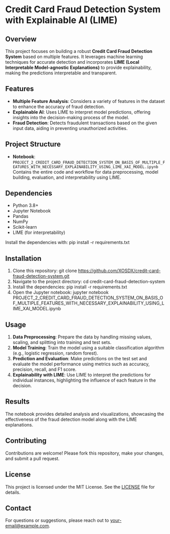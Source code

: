# Credit Card Fraud Detection System with Explainable AI (LIME)

## Overview

This project focuses on building a robust **Credit Card Fraud Detection System** based on multiple features. It leverages machine learning techniques for accurate detection and incorporates **LIME (Local Interpretable Model-agnostic Explanations)** to provide explainability, making the predictions interpretable and transparent.

## Features

- **Multiple Feature Analysis**: Considers a variety of features in the dataset to enhance the accuracy of fraud detection.
- **Explainable AI**: Uses LIME to interpret model predictions, offering insights into the decision-making process of the model.
- **Fraud Detection**: Detects fraudulent transactions based on the given input data, aiding in preventing unauthorized activities.

## Project Structure

- **Notebook**: `PROJECT_2_CREDIT_CARD_FRAUD_DETECTION_SYSTEM_ON_BASIS_OF_MULTIPLE_FEATURES_WITH_NECESSARY_EXPLAINABILITY_USING_LIME_XAI_MODEL.ipynb`  
  Contains the entire code and workflow for data preprocessing, model building, evaluation, and interpretability using LIME.

## Dependencies

- Python 3.8+
- Jupyter Notebook
- Pandas
- NumPy
- Scikit-learn
- LIME (for interpretability)

Install the dependencies with:  pip install -r requirements.txt


## Installation

1. Clone this repository:  git clone https://github.com/XOSDX/credit-card-fraud-detection-system.git
2.  Navigate to the project directory:  cd credit-card-fraud-detection-system
3. Install the dependencies:  pip install -r requirements.txt
4. Open the Jupyter notebook: jupyter notebook PROJECT_2_CREDIT_CARD_FRAUD_DETECTION_SYSTEM_ON_BASIS_OF_MULTIPLE_FEATURES_WITH_NECESSARY_EXPLAINABILITY_USING_LIME_XAI_MODEL.ipynb

## Usage

1. **Data Preprocessing**: Prepare the data by handling missing values, scaling, and splitting into training and test sets.
2. **Model Training**: Train the model using a suitable classification algorithm (e.g., logistic regression, random forest).
3. **Prediction and Evaluation**: Make predictions on the test set and evaluate the model performance using metrics such as accuracy, precision, recall, and F1 score.
4. **Explainability with LIME**: Use LIME to interpret the predictions for individual instances, highlighting the influence of each feature in the decision.

## Results

The notebook provides detailed analysis and visualizations, showcasing the effectiveness of the fraud detection model along with the LIME explanations. 

## Contributing

Contributions are welcome! Please fork this repository, make your changes, and submit a pull request.

## License

This project is licensed under the MIT License. See the [LICENSE](LICENSE) file for details.

## Contact

For questions or suggestions, please reach out to [your-email@example.com](mailto:ommsubrato.dey@gmail.com).
